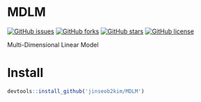 # MDLM

[![GitHub issues](https://img.shields.io/github/issues/jinseob2kim/MDLM.svg)](https://github.com/jinseob2kim/MDLM/issues)
[![GitHub forks](https://img.shields.io/github/forks/jinseob2kim/MDLM.svg)](https://github.com/jinseob2kim/MDLM/network)
[![GitHub stars](https://img.shields.io/github/stars/jinseob2kim/MDLM.svg)](https://github.com/jinseob2kim/MDLM/stargazers)
[![GitHub license](https://img.shields.io/github/license/jinseob2kim/MDLM.svg)](https://github.com/jinseob2kim/MDLM/blob/master/LICENSE)

Multi-Dimensional Linear Model


# Install 
```r
devtools::install_github('jinseob2kim/MDLM')
```
